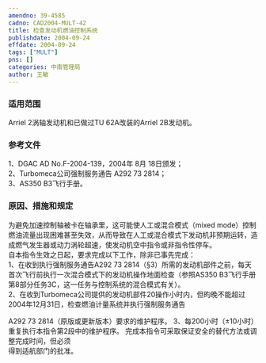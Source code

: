 ```yaml
---
amendno: 39-4585  
cadno: CAD2004-MULT-42  
title: 检查发动机燃油控制系统  
publishdate: 2004-09-24  
effdate: 2004-09-24  
tags: ["MULT"]  
pns: []  
categories: 中南管理局  
author: 王敏  
---
```

  
### 适用范围  
Arriel 2涡轴发动机和已做过TU 62A改装的Arriel 2B发动机。  
  
<!--more-->  
### 参考文件  
1、DGAC AD No.F-2004-139，2004年 8月 18日颁发；  
 2、Turbomeca公司强制服务通告 A292 73 2814；  
 3、AS350 B3飞行手册。  
  
### 原因、措施和规定  
为避免加速控制轴被卡在轴承里，这可能使人工或混合模式（mixed mode）控制燃油流量出现困难甚至失效，从而导致在人工或混合模式下发动机非预期运转，造成燃气发生器或动力涡轮超速，使发动机空中指令或非指令性停车。  
    自本指令生效之日起，要求完成以下工作，除非已事先完成：  
    1、在收到执行强制服务通告A292 73 2814（§3）所需的发动机部件之前，每天首次飞行前执行一次混合模式下的发动机操作地面检查（参照AS350 B3飞行手册第8部分任务3C，这一任务与控制系统的混合模式有关）。  
    2、在收到Turbomeca公司提供的发动机部件20操作小时内，但昀晚不能超过2004年12月31日，检查燃油计量系统并执行强制服务通告  
        
A292 73 2814（原版或更新版本）要求的维护程序。     3、每200小时（±10小时）重复执行本指令第2段中的维护程序。    完成本指令可采取保证安全的替代方法或调整完成时间，但必须  
得到适航部门的批准。  
